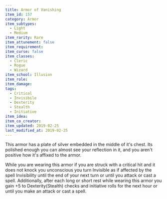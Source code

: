 ```yaml
---
title: Armor of Vanishing
item_id: 157
category: Armor
item_subtypes:
  - Light
  - Medium
item_rarity: Rare
item_attunement: false
item_requirement:
item_curse: false
item_classes:
  - Cleric
  - Rogue
  - Wizard
item_school: Illusion
item_role:
item_damage:
tags:
  - Critical
  - Invisibile
  - Dexterity
  - Stealth
  - Initiative
item_idea:
item_co_creator:
item_updated: 2019-02-25
last_modified_at: 2019-02-25
---
```


This armor has a plate of silver embedded in the middle of it's chest. Its polished enough you can almost see your reflection in it, and you aren't positive how it's affixed to the armor.

While you are wearing this armor if you are struck with a critical hit and it does not knock you unconscious you turn Invisible as if affected by the spell Invisibility until the end of your next turn or until you attack or cast a spell.
Additionally, after each long or short rest while wearing this armor you gain +5 to Dexterity(Stealth) checks and initiative rolls for the next hour or until you make an attack or cast a spell.
